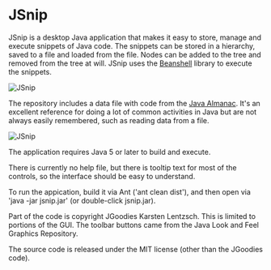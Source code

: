 # JSnip
JSnip is a desktop Java application that makes it easy to store, manage and execute snippets of Java code. The snippets can be stored in a hierarchy, saved to a file and loaded from the file. Nodes can be added to the tree and removed from the tree at will. JSnip uses the [Beanshell](http://www.beanshell.org/) library to execute the snippets.

![JSnip](http://argonium.github.io/jsnip1.png)

The repository includes a data file with code from the [Java Almanac](http://exampledepot.8waytrips.com/). It's an excellent reference for doing a lot of common activities in Java but are not always easily remembered, such as reading data from a file.

![JSnip](http://argonium.github.io/jsnip2.png)

The application requires Java 5 or later to build and execute.

There is currently no help file, but there is tooltip text for most of the controls, so the interface should be easy to understand.

To run the appication, build it via Ant ('ant clean dist'), and then open via 'java -jar jsnip.jar' (or double-click jsnip.jar).

Part of the code is copyright JGoodies Karsten Lentzsch. This is limited to portions of the GUI. The toolbar buttons came from the Java Look and Feel Graphics Repository.

The source code is released under the MIT license (other than the JGoodies code).
